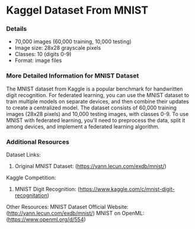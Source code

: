 # Kaggel Dataset From MNIST

### Details
- 70,000 images (60,000 training, 10,000 testing)
- Image size: 28x28 grayscale pixels
- Classes: 10 (digits 0-9)
- Format: image files


### More Detailed Information for MNIST Dataset
The MNIST dataset from Kaggle is a popular benchmark for handwritten digit recognition. For federated learning, you can use the MNIST dataset to train multiple models on separate devices, and then combine their updates to create a centralized model. The dataset consists of 60,000 training images (28x28 pixels) and 10,000 testing images, with classes 0-9. To use MNIST with federated learning, you'll need to preprocess the data, split it among devices, and implement a federated learning algorithm.

### Additional Resources
Dataset Links:

1. Original MNIST Dataset: (https://yann.lecun.com/exdb/mnist/)

Kaggle Competition:
1. MNIST Digit Recognition: (https://www.kaggle.com/c/mnist-digit-recognitation)


Other Resources:
MNIST Dataset Official Website: (http://yann.lecun.com/exdb/mnist/)
MNIST on OpenML: (https://www.openml.org/d/554)

